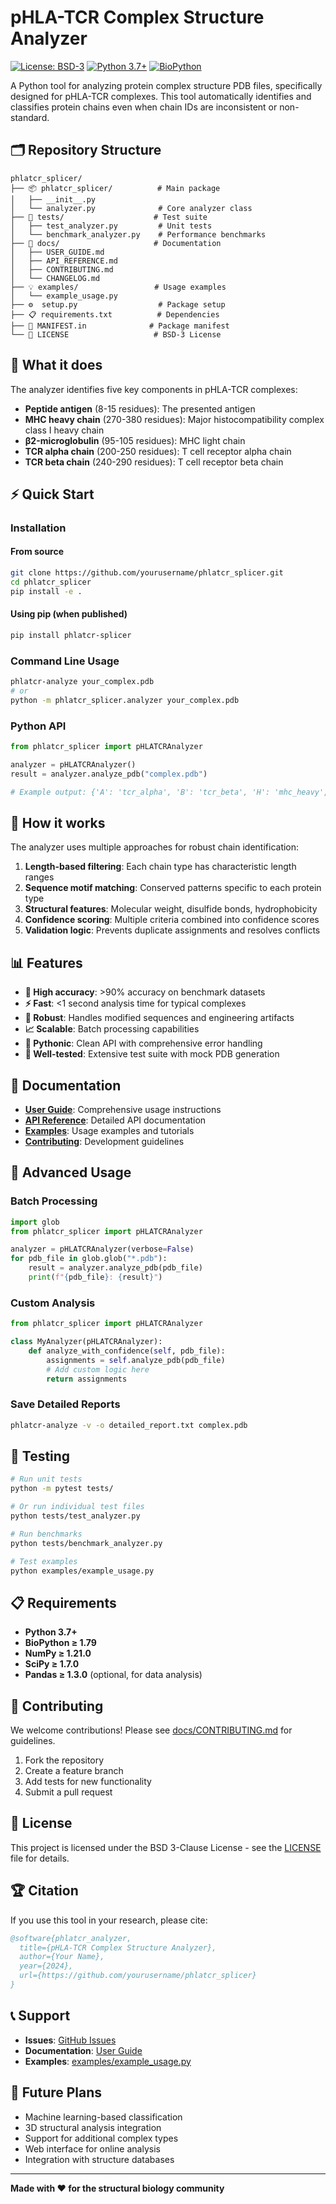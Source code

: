 # pHLA-TCR Complex Structure Analyzer

[![License: BSD-3](https://img.shields.io/badge/License-BSD%203--Clause-blue.svg)](https://opensource.org/licenses/BSD-3-Clause)
[![Python 3.7+](https://img.shields.io/badge/python-3.7+-blue.svg)](https://www.python.org/downloads/)
[![BioPython](https://img.shields.io/badge/BioPython-1.79+-green.svg)](https://biopython.org/)

A Python tool for analyzing protein complex structure PDB files, specifically designed for pHLA-TCR complexes. This tool automatically identifies and classifies protein chains even when chain IDs are inconsistent or non-standard.

## 🗂️ Repository Structure

```
phlatcr_splicer/
├── 📦 phlatcr_splicer/          # Main package
│   ├── __init__.py
│   └── analyzer.py              # Core analyzer class
├── 🧪 tests/                    # Test suite
│   ├── test_analyzer.py         # Unit tests
│   └── benchmark_analyzer.py    # Performance benchmarks
├── 📖 docs/                     # Documentation
│   ├── USER_GUIDE.md
│   ├── API_REFERENCE.md
│   ├── CONTRIBUTING.md
│   └── CHANGELOG.md
├── 💡 examples/                 # Usage examples
│   └── example_usage.py
├── ⚙️  setup.py                  # Package setup
├── 📋 requirements.txt          # Dependencies
├── 📄 MANIFEST.in              # Package manifest
└── 📜 LICENSE                   # BSD-3 License
```

## 🧬 What it does

The analyzer identifies five key components in pHLA-TCR complexes:

- **Peptide antigen** (8-15 residues): The presented antigen
- **MHC heavy chain** (270-380 residues): Major histocompatibility complex class I heavy chain  
- **β2-microglobulin** (95-105 residues): MHC light chain
- **TCR alpha chain** (200-250 residues): T cell receptor alpha chain
- **TCR beta chain** (240-290 residues): T cell receptor beta chain

## ⚡ Quick Start

### Installation

#### From source
```bash
git clone https://github.com/yourusername/phlatcr_splicer.git
cd phlatcr_splicer
pip install -e .
```

#### Using pip (when published)
```bash
pip install phlatcr-splicer
```

### Command Line Usage
```bash
phlatcr-analyze your_complex.pdb
# or
python -m phlatcr_splicer.analyzer your_complex.pdb
```

### Python API
```python
from phlatcr_splicer import pHLATCRAnalyzer

analyzer = pHLATCRAnalyzer()
result = analyzer.analyze_pdb("complex.pdb")

# Example output: {'A': 'tcr_alpha', 'B': 'tcr_beta', 'H': 'mhc_heavy', 'L': 'b2m', 'P': 'peptide'}
```

## 🔬 How it works

The analyzer uses multiple approaches for robust chain identification:

1. **Length-based filtering**: Each chain type has characteristic length ranges
2. **Sequence motif matching**: Conserved patterns specific to each protein type
3. **Structural features**: Molecular weight, disulfide bonds, hydrophobicity
4. **Confidence scoring**: Multiple criteria combined into confidence scores
5. **Validation logic**: Prevents duplicate assignments and resolves conflicts

## 📊 Features

- **🎯 High accuracy**: >90% accuracy on benchmark datasets
- **⚡ Fast**: <1 second analysis time for typical complexes
- **🔧 Robust**: Handles modified sequences and engineering artifacts
- **📈 Scalable**: Batch processing capabilities
- **🐍 Pythonic**: Clean API with comprehensive error handling
- **🧪 Well-tested**: Extensive test suite with mock PDB generation

## 📖 Documentation

- **[User Guide](docs/USER_GUIDE.md)**: Comprehensive usage instructions
- **[API Reference](docs/API_REFERENCE.md)**: Detailed API documentation
- **[Examples](examples/example_usage.py)**: Usage examples and tutorials
- **[Contributing](docs/CONTRIBUTING.md)**: Development guidelines

## 🚀 Advanced Usage

### Batch Processing
```python
import glob
from phlatcr_splicer import pHLATCRAnalyzer

analyzer = pHLATCRAnalyzer(verbose=False)
for pdb_file in glob.glob("*.pdb"):
    result = analyzer.analyze_pdb(pdb_file)
    print(f"{pdb_file}: {result}")
```

### Custom Analysis
```python
from phlatcr_splicer import pHLATCRAnalyzer

class MyAnalyzer(pHLATCRAnalyzer):
    def analyze_with_confidence(self, pdb_file):
        assignments = self.analyze_pdb(pdb_file)
        # Add custom logic here
        return assignments
```

### Save Detailed Reports
```bash
phlatcr-analyze -v -o detailed_report.txt complex.pdb
```

## 🧪 Testing

```bash
# Run unit tests
python -m pytest tests/

# Or run individual test files
python tests/test_analyzer.py

# Run benchmarks
python tests/benchmark_analyzer.py

# Test examples
python examples/example_usage.py
```

## 📋 Requirements

- **Python 3.7+**
- **BioPython ≥ 1.79**
- **NumPy ≥ 1.21.0**
- **SciPy ≥ 1.7.0**
- **Pandas ≥ 1.3.0** (optional, for data analysis)

## 🤝 Contributing

We welcome contributions! Please see [docs/CONTRIBUTING.md](docs/CONTRIBUTING.md) for guidelines.

1. Fork the repository
2. Create a feature branch
3. Add tests for new functionality
4. Submit a pull request

## 📜 License

This project is licensed under the BSD 3-Clause License - see the [LICENSE](LICENSE) file for details.

## 🏆 Citation

If you use this tool in your research, please cite:

```bibtex
@software{phlatcr_analyzer,
  title={pHLA-TCR Complex Structure Analyzer},
  author={Your Name},
  year={2024},
  url={https://github.com/yourusername/phlatcr_splicer}
}
```

## 📞 Support

- **Issues**: [GitHub Issues](https://github.com/yourusername/phlatcr_splicer/issues)
- **Documentation**: [User Guide](docs/USER_GUIDE.md)
- **Examples**: [examples/example_usage.py](examples/example_usage.py)

## 🔮 Future Plans

- Machine learning-based classification
- 3D structural analysis integration
- Support for additional complex types
- Web interface for online analysis
- Integration with structure databases

---

**Made with ❤️ for the structural biology community**